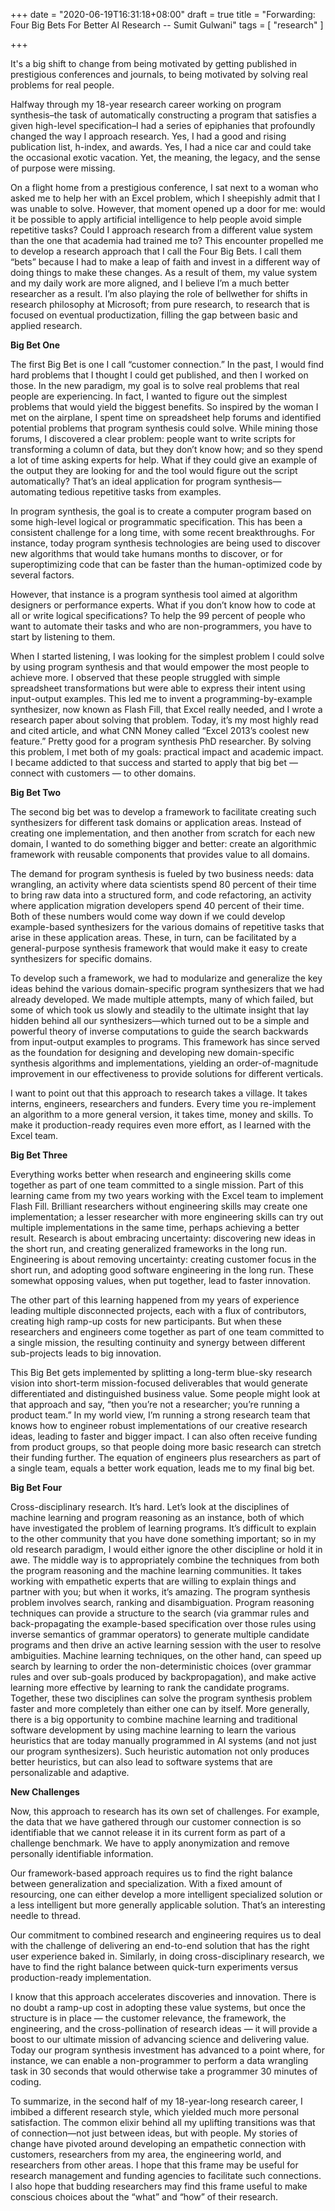 +++
date = "2020-06-19T16:31:18+08:00"
draft = true
title = "Forwarding: Four Big Bets For Better AI Research -- Sumit Gulwani"
tags = [ "research" ]

+++


It's a big shift to change from being motivated by getting published in prestigious conferences and journals, to being motivated by solving real problems for real people.

<!--more-->

Halfway through my 18-year research career working on program synthesis–the task of automatically constructing a program that satisfies a given high-level specification–I had a series of epiphanies that profoundly changed the way I approach research. Yes, I had a good and rising publication list, h-index, and awards. Yes, I had a nice car and could take the occasional exotic vacation. Yet, the meaning, the legacy, and the sense of purpose were missing.

On a flight home from a prestigious conference, I sat next to a woman who asked me to help her with an Excel problem, which I sheepishly admit that I was unable to solve. However, that moment opened up a door for me: would it be possible to apply artificial intelligence to help people avoid simple repetitive tasks? Could I approach research from a different value system than the one that academia had trained me to? This encounter propelled me to develop a research approach that I call the Four Big Bets. I call them “bets” because I had to make a leap of faith and invest in a different way of doing things to make these changes. As a result of them, my value system and my daily work are more aligned, and I believe I’m a much better researcher as a result. I’m also playing the role of bellwether for shifts in research philosophy at Microsoft; from pure research, to research that is focused on eventual productization, filling the gap between basic and applied research.

**Big Bet One**

The first Big Bet is one I call “customer connection.” In the past, I would find hard problems that I thought I could get published, and then I worked on those. In the new paradigm, my goal is to solve real problems that real people are experiencing. In fact, I wanted to figure out the simplest problems that would yield the biggest benefits. So inspired by the woman I met on the airplane, I spent time on spreadsheet help forums and identified potential problems that program synthesis could solve. While mining those forums, I discovered a clear problem: people want to write scripts for transforming a column of data, but they don’t know how; and so they spend a lot of time asking experts for help. What if they could give an example of the output they are looking for and the tool would figure out the script automatically? That’s an ideal application for program synthesis—automating tedious repetitive tasks from examples.

In program synthesis, the goal is to create a computer program based on some high-level logical or programmatic specification. This has been a consistent challenge for a long time, with some recent breakthroughs. For instance, today program synthesis technologies are being used to discover new algorithms that would take humans months to discover, or for superoptimizing code that can be faster than the human-optimized code by several factors.

However, that instance is a program synthesis tool aimed at algorithm designers or performance experts. What if you don’t know how to code at all or write logical specifications? To help the 99 percent of people who want to automate their tasks and who are non-programmers, you have to start by listening to them.

When I started listening, I was looking for the simplest problem I could solve by using program synthesis and that would empower the most people to achieve more. I observed that these people struggled with simple spreadsheet transformations but were able to express their intent using input-output examples. This led me to invent a programming-by-example synthesizer, now known as Flash Fill, that Excel really needed, and I wrote a research paper about solving that problem. Today, it’s my most highly read and cited article, and what CNN Money called “Excel 2013’s coolest new feature.” Pretty good for a program synthesis PhD researcher. By solving this problem, I met both of my goals: practical impact and academic impact. I became addicted to that success and started to apply that big bet — connect with customers — to other domains.

**Big Bet Two**

The second big bet was to develop a framework to facilitate creating such synthesizers for different task domains or application areas. Instead of creating one implementation, and then another from scratch for each new domain, I wanted to do something bigger and better: create an algorithmic framework with reusable components that provides value to all domains.

The demand for program synthesis is fueled by two business needs: data wrangling, an activity where data scientists spend 80 percent of their time to bring raw data into a structured form, and code refactoring, an activity where application migration developers spend 40 percent of their time. Both of these numbers would come way down if we could develop example-based synthesizers for the various domains of repetitive tasks that arise in these application areas. These, in turn, can be facilitated by a general-purpose synthesis framework that would make it easy to create synthesizers for specific domains.

To develop such a framework, we had to modularize and generalize the key ideas behind the various domain-specific program synthesizers that we had already developed. We made multiple attempts, many of which failed, but some of which took us slowly and steadily to the ultimate insight that lay hidden behind all our synthesizers—which turned out to be a simple and powerful theory of inverse computations to guide the search backwards from input-output examples to programs. This framework has since served as the foundation for designing and developing new domain-specific synthesis algorithms and implementations, yielding an order-of-magnitude improvement in our effectiveness to provide solutions for different verticals.

I want to point out that this approach to research takes a village. It takes interns, engineers, researchers and funders. Every time you re-implement an algorithm to a more general version, it takes time, money and skills. To make it production-ready requires even more effort, as I learned with the Excel team.

**Big Bet Three**

Everything works better when research and engineering skills come together as part of one team committed to a single mission. Part of this learning came from my two years working with the Excel team to implement Flash Fill. Brilliant researchers without engineering skills may create one implementation; a lesser researcher with more engineering skills can try out multiple implementations in the same time, perhaps achieving a better result. Research is about embracing uncertainty: discovering new ideas in the short run, and creating generalized frameworks in the long run. Engineering is about removing uncertainty: creating customer focus in the short run, and adopting good software engineering in the long run. These somewhat opposing values, when put together, lead to faster innovation.

The other part of this learning happened from my years of experience leading multiple disconnected projects, each with a flux of contributors, creating high ramp-up costs for new participants. But when these researchers and engineers come together as part of one team committed to a single mission, the resulting continuity and synergy between different sub-projects leads to big innovation.

This Big Bet gets implemented by splitting a long-term blue-sky research vision into short-term mission-focused deliverables that would generate differentiated and distinguished business value. Some people might look at that approach and say, “then you’re not a researcher; you’re running a product team.” In my world view, I’m running a strong research team that knows how to engineer robust implementations of our creative research ideas, leading to faster and bigger impact. I can also often receive funding from product groups, so that people doing more basic research can stretch their funding further. The equation of engineers plus researchers as part of a single team, equals a better work equation, leads me to my final big bet.

**Big Bet Four**

Cross-disciplinary research. It’s hard. Let’s look at the disciplines of machine learning and program reasoning as an instance, both of which have investigated the problem of learning programs. It’s difficult to explain to the other community that you have done something important; so in my old research paradigm, I would either ignore the other discipline or hold it in awe. The middle way is to appropriately combine the techniques from both the program reasoning and the machine learning communities. It takes working with empathetic experts that are willing to explain things and partner with you; but when it works, it’s amazing. The program synthesis problem involves search, ranking and disambiguation. Program reasoning techniques can provide a structure to the search (via grammar rules and back-propagating the example-based specification over those rules using inverse semantics of grammar operators) to generate multiple candidate programs and then drive an active learning session with the user to resolve ambiguities. Machine learning techniques, on the other hand, can speed up search by learning to order the non-deterministic choices (over grammar rules and over sub-goals produced by backpropagation), and make active learning more effective by learning to rank the candidate programs. Together, these two disciplines can solve the program synthesis problem faster and more completely than either one can by itself. More generally, there is a big opportunity to combine machine learning and traditional software development by using machine learning to learn the various heuristics that are today manually programmed in AI systems (and not just our program synthesizers). Such heuristic automation not only produces better heuristics, but can also lead to software systems that are personalizable and adaptive.

**New Challenges**

Now, this approach to research has its own set of challenges. For example, the data that we have gathered through our customer connection is so identifiable that we cannot release it in its current form as part of a challenge benchmark. We have to apply anonymization and remove personally identifiable information.

Our framework-based approach requires us to find the right balance between generalization and specialization. With a fixed amount of resourcing, one can either develop a more intelligent specialized solution or a less intelligent but more generally applicable solution. That’s an interesting needle to thread.

Our commitment to combined research and engineering requires us to deal with the challenge of delivering an end-to-end solution that has the right user experience baked in. Similarly, in doing cross-disciplinary research, we have to find the right balance between quick-turn experiments versus production-ready implementation.

I know that this approach accelerates discoveries and innovation. There is no doubt a ramp-up cost in adopting these value systems, but once the structure is in place — the customer relevance, the framework, the engineering, and the cross-pollination of research ideas — it will provide a boost to our ultimate mission of advancing science and delivering value. Today our program synthesis investment has advanced to a point where, for instance, we can enable a non-programmer to perform a data wrangling task in 30 seconds that would otherwise take a programmer 30 minutes of coding.

To summarize, in the second half of my 18-year-long research career, I imbibed a different research style, which yielded much more personal satisfaction. The common elixir behind all my uplifting transitions was that of connection—not just between ideas, but with people. My stories of change have pivoted around developing an empathetic connection with customers, researchers from my area, the engineering world, and researchers from other areas. I hope that this frame may be useful for research management and funding agencies to facilitate such connections. I also hope that budding researchers may find this frame useful to make conscious choices about the “what” and “how” of their research.
